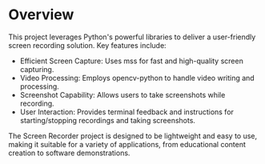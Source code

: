 # Overview 

This project leverages Python's powerful libraries to deliver a user-friendly screen recording solution. Key features include:

- Efficient Screen Capture: Uses mss for fast and high-quality screen capturing.
- Video Processing: Employs opencv-python to handle video writing and processing.
- Screenshot Capability: Allows users to take screenshots while recording.
- User Interaction: Provides terminal feedback and instructions for starting/stopping recordings and taking screenshots.

The Screen Recorder project is designed to be lightweight and easy to use, making it suitable for a variety of applications, from educational content creation to software demonstrations.
